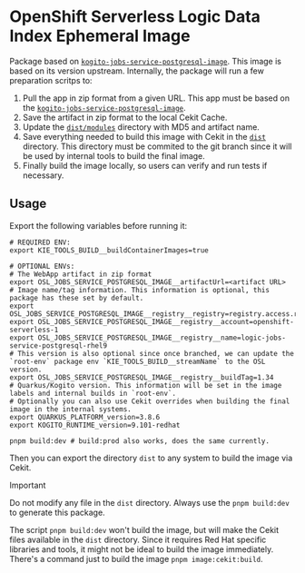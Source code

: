 # OpenShift Serverless Logic Data Index Ephemeral Image

Package based on [`kogito-jobs-service-postgresql-image`](../kogito-jobs-service-postgresql-image).
This image is based on its version upstream. Internally, the package will run a few preparation scritps to:

1. Pull the app in zip format from a given URL. This app must be based on the [`kogito-jobs-service-postgresql-image`](../kogito-jobs-service-postgresql-image).
2. Save the artifact in zip format to the local Cekit Cache.
3. Update the [`dist/modules`](dist/modules) directory with MD5 and artifact name.
4. Save everything needed to build this image with Cekit in the [`dist`](dist) directory. This directory must be commited to the git branch since it will be used by internal tools to build the final image.
5. Finally build the image locally, so users can verify and run tests if necessary.

## Usage

Export the following variables before running it:

```shell
# REQUIRED ENV:
export KIE_TOOLS_BUILD__buildContainerImages=true

# OPTIONAL ENVs:
# The WebApp artifact in zip format
export OSL_JOBS_SERVICE_POSTGRESQL_IMAGE__artifactUrl=<artifact URL>
# Image name/tag information. This information is optional, this package has these set by default.
export OSL_JOBS_SERVICE_POSTGRESQL_IMAGE__registry__registry=registry.access.redhat.com
export OSL_JOBS_SERVICE_POSTGRESQL_IMAGE__registry__account=openshift-serverless-1
export OSL_JOBS_SERVICE_POSTGRESQL_IMAGE__registry__name=logic-jobs-service-postgresql-rhel9
# This version is also optional since once branched, we can update the `root-env` package env `KIE_TOOLS_BUILD__streamName` to the OSL version.
export OSL_JOBS_SERVICE_POSTGRESQL_IMAGE__registry__buildTag=1.34
# Quarkus/Kogito version. This information will be set in the image labels and internal builds in `root-env`.
# Optionally you can also use Cekit overrides when building the final image in the internal systems.
export QUARKUS_PLATFORM_version=3.8.6
export KOGITO_RUNTIME_version=9.101-redhat

pnpm build:dev # build:prod also works, does the same currently.
```

Then you can export the directory `dist` to any system to build the image via Cekit.

> [!IMPORTANT]
> Do not modify any file in the `dist` directory. Always use the `pnpm build:dev` to generate this package.

The script `pnpm build:dev` won't build the image, but will make the Cekit files available in the `dist` directory.
Since it requires Red Hat specific libraries and tools, it might not be ideal to build the image immediately.
There's a command just to build the image `pnpm image:cekit:build`.
